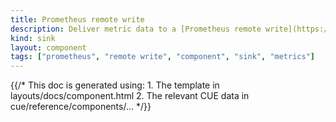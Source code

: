 ```yaml
---
title: Prometheus remote write
description: Deliver metric data to a [Prometheus remote write](https://prometheus.io/docs/practices/remote_write) endpoint
kind: sink
layout: component
tags: ["prometheus", "remote write", "component", "sink", "metrics"]
---
```


{{/* This doc is generated using:
     1. The template in layouts/docs/component.html
     2. The relevant CUE data in cue/reference/components/... */}}
